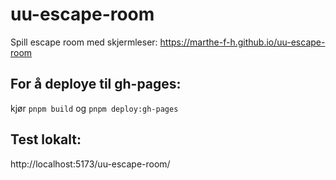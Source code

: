 # uu-escape-room

Spill escape room med skjermleser: https://marthe-f-h.github.io/uu-escape-room

## For å deploye til gh-pages:
kjør `pnpm build` og `pnpm deploy:gh-pages`

## Test lokalt:
http://localhost:5173/uu-escape-room/

